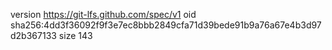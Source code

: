 version https://git-lfs.github.com/spec/v1
oid sha256:4dd3f36092f9f3e7ec8bbb2849cfa71d39bede91b9a76a67e4b3d97d2b367133
size 143
